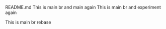 README.md
This is main br and main again
This is main br and experiment again

This is main br rebase
